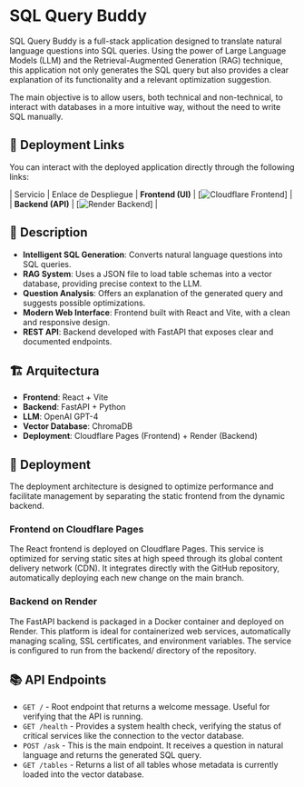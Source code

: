 # SQL Query Buddy

SQL Query Buddy is a full-stack application designed to translate natural language questions into SQL queries. Using the power of Large Language Models (LLM) and the Retrieval-Augmented Generation (RAG) technique, this application not only generates the SQL query but also provides a clear explanation of its functionality and a relevant optimization suggestion.

The main objective is to allow users, both technical and non-technical, to interact with databases in a more intuitive way, without the need to write SQL manually.

## 🔗 Deployment Links

You can interact with the deployed application directly through the following links:

| Servicio          | Enlace de Despliegue
| **Frontend (UI)** | [![Cloudflare Frontend](https://sql-buddy.pages.dev)]              |
| **Backend (API)** | [![Render Backend](https://sql-buddy-backend-g3cu.onrender.com)]   |


## 📝 Description

- **Intelligent SQL Generation**: Converts natural language questions into SQL queries.
- **RAG System**: Uses a JSON file to load table schemas into a vector database, providing precise context to the LLM.
- **Question Analysis**: Offers an explanation of the generated query and suggests possible optimizations.
- **Modern Web Interface**: Frontend built with React and Vite, with a clean and responsive design.
- **REST API**: Backend developed with FastAPI that exposes clear and documented endpoints.

## 🏗️ Arquitectura

- **Frontend**: React + Vite
- **Backend**: FastAPI + Python
- **LLM**: OpenAI GPT-4
- **Vector Database**: ChromaDB
- **Deployment**: Cloudflare Pages (Frontend) + Render (Backend)

## 🚀 Deployment

The deployment architecture is designed to optimize performance and facilitate management by separating the static frontend from the dynamic backend.

### Frontend on Cloudflare Pages
The React frontend is deployed on Cloudflare Pages. This service is optimized for serving static sites at high speed through its global content delivery network (CDN). It integrates directly with the GitHub repository, automatically deploying each new change on the main branch.

### Backend on Render
The FastAPI backend is packaged in a Docker container and deployed on Render. This platform is ideal for containerized web services, automatically managing scaling, SSL certificates, and environment variables. The service is configured to run from the backend/ directory of the repository.

## 📚 API Endpoints

- `GET /` - Root endpoint that returns a welcome message. Useful for verifying that the API is running.
- `GET /health` - Provides a system health check, verifying the status of critical services like the connection to the vector database.
- `POST /ask` - This is the main endpoint. It receives a question in natural language and returns the generated SQL query.
- `GET /tables` - Returns a list of all tables whose metadata is currently loaded into the vector database.
